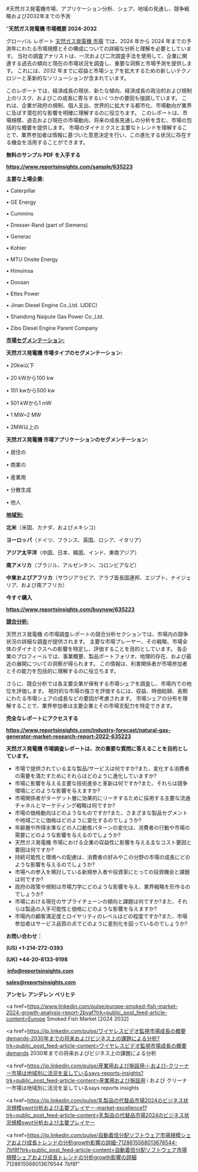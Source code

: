 #天然ガス発電機市場、アプリケーション分析、シェア、地域の見通し、競争戦略および2032年までの予測

"<strong>天然ガス発電機 市場概要 2024-2032</strong>

グローバル レポート <a href=https://www.reportsinsights.com/sample/635223>天然ガス発電機 市場</a> では、2024 年から 2024 年までの予測年にわたる市場規模とその構成についての詳細な分析と理解を必要としています。 当社の調査アナリストは、一次および二次調査手法を使用して、企業に関連する過去の傾向と現在の市場状況を調査し、重要な洞察と市場予測を提供します。 これには、2032 年までに収益と市場シェアを拡大​​するための新しいテクノロジーと革新的なソリューションが含まれています。

このレポートでは、経済成長の現状、新たな傾向、経済成長の政治的および規制上のリスク、およびこの成長に寄与するいくつかの要因も強調しています。 これは、企業が政府の規制、個人支出、世界的に拡大する都市化、市場動向が業界に及ぼす潜在的な影響を明確に理解するのに役立ちます。 このレポートは、市場規模、過去および現在の市場動向、将来の成長見通しの分析を含む、市場の包括的な概要を提供します。 市場のダイナミクスと主要なトレンドを理解することで、業界参加者は情報に基づいた意思決定を行い、この進化する状況に存在する機会を活用することができます。

<strong><b>無料のサンプル PDF を入手する</b></strong>

<a href=https://www.reportsinsights.com/sample/635223><strong><u>https://www.reportsinsights.com/sample/635223</u></strong></a>

<strong>主要な上場企業:</strong>

• Caterpillar

• GE Energy

• Cummins

• Dresser-Rand (part of Siemens)

• Generac

• Kohler

• MTU Onsite Energy

• Himoinsa

• Doosan

• Ettes Power

• Jinan Diesel Engine Co.,Ltd. (JDEC)

• Shandong Naipute Gas Power Co.,Ltd.

• Zibo Diesel Engine Parent Company

<strong><u>市場セグメンテーション</u></strong><strong><u>:</u></strong>

<strong>天然ガス発電機 市場タイプのセグメンテーション:</strong>

• 20kw以下

• 20 kWから100 kw

• 101 kwから500 kw

• 501 kWから1 mW

• 1 MW~2 MW

• 2MW以上の

<strong>天然ガス発電機 市場アプリケーションのセグメンテーション:</strong>

• 居住の

• 商業の

• 産業用

• 分散生成

• 他人

<strong><u>地域別</u></strong><strong><u>:</u></strong>

<strong>北米</strong>（米国、カナダ、およびメキシコ）

<strong>ヨーロッパ</strong>（ドイツ、フランス、英国、ロシア、イタリア）

<strong>アジア太平洋</strong>（中国、日本、韓国、インド、東南アジア）

<strong>南アメリカ</strong>（ブラジル、アルゼンチン、コロンビアなど）

<strong>中東およびアフリカ</strong>（サウジアラビア、アラブ首長国連邦、エジプト、ナイジェリア、および南アフリカ）

<strong>今すぐ購入</strong>

<a href=https://www.reportsinsights.com/buynow/635223><strong><u>https://www.reportsinsights.com/buynow/635223</u></strong></a>

<strong><u>競合分析:</u></strong>

天然ガス発電機 の市場調査レポートの競合分析セクションでは、市場内の競争状況の詳細な調査が提供されます。 主要な市場プレーヤー、その戦略、市場全体のダイナミクスへの影響を特定し、評価することを目的としています。 各企業のプロフィールでは、事業概要、製品ポートフォリオ、地理的存在、および最近の展開についての洞察が得られます。 この情報は、利害関係者が市場参加者とその能力を包括的に理解するのに役立ちます。

さらに、競合分析では各主要企業が保有する市場シェアを調査し、市場内での地位を評価します。 相対的な市場の強さを評価するには、収益、時価総額、長期にわたる市場シェアの成長などの要因が考慮されます。 市場シェアの分布を理解することで、業界参加者は主要企業とその市場支配力を特定できます。

<strong>完全なレポートにアクセスする</strong>

<a href=https://www.reportsinsights.com/industry-forecast/natural-gas-generator-market-research-report-2022-635223><strong><u><b>https://www.reportsinsights.com/industry-forecast/natural-gas-generator-market-research-report-2022-635223</b></u></strong></a>

<strong><b>天然ガス発電機 市場調査レポートは、次の重要な質問に答えることを目的としています。</b></strong>
<ul>
  <li>市場で提供されている主な製品/サービスは何ですか?また、変化する消費者の需要を満たすためにそれらはどのように進化していますか?</li>
  <li>市場に影響を与える主要な技術進歩と革新は何ですか?また、それらは競争環境にどのような影響を与えますか?</li>
  <li>市場関係者がターゲット層に効果的にリーチするために採用する主要な流通チャネルとマーケティング戦略は何ですか?</li>
  <li>市場の価格動向はどのようなものですか?また、さまざまな製品セグメントや地域ごとに価格はどのように変化するのでしょうか?</li>
  <li>年齢層や所得水準などの人口動態パターンの変化は、消費者の行動や市場の需要にどのような影響を与えるのでしょうか?</li>
  <li>天然ガス発電機 市場における企業の収益性に影響を与える主なコスト要因と要因は何ですか?</li>
  <li>持続可能性と環境への配慮は、消費者の好みやこの分野の市場の成長にどのような影響を与えるのでしょうか?</li>
  <li>市場への参入を検討している新規参入者や投資家にとっての投資機会と課題は何ですか?</li>
  <li>政府の政策や規制は市場力学にどのような影響を与え、業界戦略を形作るのでしょうか?</li>
  <li>市場における現在のサプライチェーンの傾向と課題は何ですか?また、それらは製品の入手可能性と価格にどのような影響を与えますか?</li>
  <li>市場内の顧客満足度とロイヤリティのレベルはどの程度ですか?また、市場参加者はサービス品質の点でどのように差別化を図っているのでしょうか?</li>
</ul>
<strong>お問い合わせ：</strong>

<strong>(US) +1-214-272-0393</strong>

<strong>(UK) +44-20-8133-9198</strong>

<strong> </strong><a href=info@reportsinsights.com><strong><u>info@reportsinsights.com</u></strong></a>

<a href=sales@reportsinsights.com><strong><u>sales@reportsinsights.com</u></strong></a>

<strong>アンセレ アンデレン ベリヒテ</strong>

<a href=https://www.linkedin.com/pulse/europe-smoked-fish-market-2024-growth-analysis-report-2bvaf?trk=public_post_feed-article-content>Europe Smoked Fish Market [2024 2032]</a>

<a href=https://jp.linkedin.com/pulse/ワイヤレスビデオ監視市場成長の概要demands-2030年までの将来およびビジネス上の課題による分析?trk=public_post_feed-article-content>ワイヤレスビデオ監視市場成長の概要demands 2030年までの将来およびビジネス上の課題による分析</a>

<a href=https://jp.linkedin.com/pulse/産業用および施設用-i-および-クリーナー市場は地域別に活況を呈しているsays-reports-insights?trk=public_post_feed-article-content>産業用および施設用 i および クリーナー市場は地域別に活況を呈しているsays reports insights</a>

<a href=https://jp.linkedin.com/pulse/乳製品の代替品市場2024のビジネス状況規模swot分析および主要プレイヤー-market-excellence1?trk=public_post_feed-article-content>乳製品の代替品市場2024のビジネス状況規模swot分析および主要プレイヤー</a>

<a href=https://jp.linkedin.com/pulse/自動着信分配ソフトウェア市場規模シェアおよび成長トレンドの分析growth影響の詳細-7128615568013676544-7bf8f?trk=public_post_feed-article-content>自動着信分配ソフトウェア市場規模シェアおよび成長トレンドの分析growth影響の詳細 7128615568013676544 7bf8f</a>"
